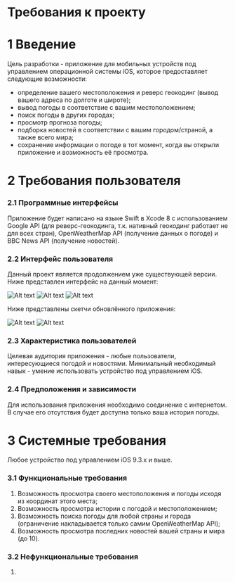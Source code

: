 # Требования к проекту

# 1 Введение

Цель разработки - приложение для мобильных устройств под управлением операционной системы iOS, которое предоставляет следующие возможности:
- определение вашего местоположения и реверс геокодинг (вывод вашего адреса по долготе и широте);
- вывод погоды в соответствие с вашим местоположением;
- поиск погоды в других городах;
- просмотр прогноза погоды;
- подборка новостей в соответствии с вашим городом/страной, а также всего мира;
- сохранение информации о погоде в тот момент, когда вы открыли приложение и возможность её просмотра.

# 2 Требования пользователя
### 2.1 Программные интерфейсы

Приложение будет написано на языке Swift в Xcode 8 с использованием Google API (для реверс-геокодинга, т.к. нативный геокодинг работает не для всех стран), OpenWeatherMap API (получение данных о погоде) и BBC News API (получение новостей).

### 2.2 Интерфейс пользователя

Данный проект является продолжением уже существующей версии. Ниже представлен интерфейс на данный момент:

![Alt text](AppScreenShots/MainScreen.png "Главный экран")
![Alt text](AppScreenShots/HistoryScreen.png "История погоды")
![Alt text](AppScreenShots/OpenedHistory.png "Просмотр истории")

Ниже представлены скетчи обновлённого приложения:

![Alt text](AppScreenShots/WeatherSearch.png "Поиск погоды")
![Alt text](AppScreenShots/News.png "Новости")

### 2.3 Характеристика пользователей

Целевая аудитория приложения - любые пользователи, интересующиеся погодой и новостями.
Минимальный необходимый навык - умение использовать устройство под управлением iOS.

### 2.4 Предположения и зависимости

Для использования приложения необходимо соединение с интернетом. В случае его отсутствия будет доступна только ваша история погоды.

# 3 Системные требования

Любое устройство под управлением iOS 9.3.x и выше.

### 3.1 Функциональные требования

1. Возможность просмотра своего местоположения и погоды исходя из координат этого места;
2. Возможность просмотра истории с погодой и местоположением;
3. Возможность поиска погоды для любой страны и города (ограничение накладывается только самим OpenWeatherMap API);
4. Возможность просмотра последних новостей вашей страны и мира (до 10).

### 3.2 Нефункциональные требования

1. 
